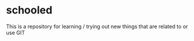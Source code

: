 # schooled
This is a repository for learning / trying out new things that are related to or use GIT
